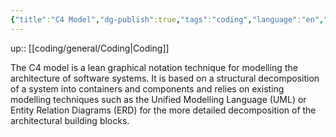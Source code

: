 ```yaml
---
{"title":"C4 Model","dg-publish":true,"tags":"coding","language":"en","permalink":"/coding/general/c4-model/","dgPassFrontmatter":true}
---
```


up:: [[coding/general/Coding\|Coding]]

The C4 model is a lean graphical notation technique for modelling the architecture of software systems. It is based on a structural decomposition of a system into containers and components and relies on existing modelling techniques such as the Unified Modelling Language (UML) or Entity Relation Diagrams (ERD) for the more detailed decomposition of the architectural building blocks.
